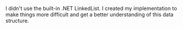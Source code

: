 I didn't use the built-in .NET LinkedList. I created my implementation to make things more difficult and get a better understanding of this data structure.
